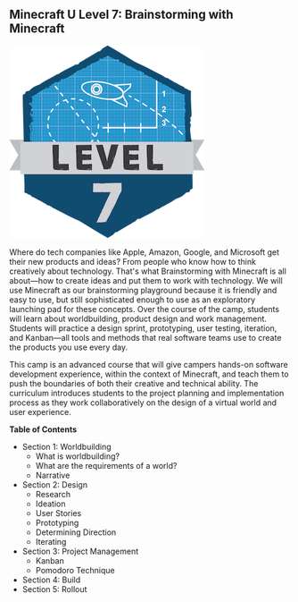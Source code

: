 ## Minecraft U Level 7: Brainstorming with Minecraft

![](images/level7.png)

Where do tech companies like Apple, Amazon, Google, and Microsoft get their new products and ideas? From people who know how to think creatively about technology. That's what Brainstorming with Minecraft is all about—how to create ideas and put them to work with technology. We will use Minecraft as our brainstorming playground because it is friendly and easy to use, but still sophisticated enough to use as an exploratory launching pad for these concepts. Over the course of the camp, students will learn about worldbuilding, product design and work management. Students will practice a design sprint, prototyping, user testing, iteration, and Kanban—all tools and methods that real software teams use to create the products you use every day.

This camp is an advanced course that will give campers hands-on software development experience, within the context of Minecraft, and teach them to push the boundaries of both their creative and technical ability. The curriculum introduces students to the project planning and implementation process as they work collaboratively on the design of a virtual world and user experience.

**Table of Contents**

* Section 1: Worldbuilding
    * What is worldbuilding?
    * What are the requirements of a world?
    * Narrative
* Section 2: Design 
    * Research
    * Ideation
    * User Stories
    * Prototyping
    * Determining Direction
    * Iterating
* Section 3: Project Management
    * Kanban
    * Pomodoro Technique
* Section 4: Build
* Section 5: Rollout
